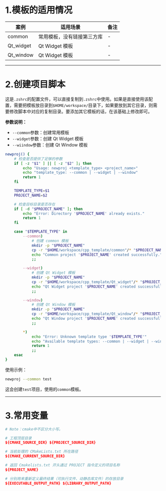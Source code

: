 # 1.模板的适用情况

| 案例 | 适用场景 | 备注 |
| ---------------- | ------------------------------------------------------------ | ---------------------------------------------------- |
| common | 常用模板，没有链接第三方库 | - |
| Qt_widget | Qt Widget 模板 | - |
| Qt_window | Qt Widget 模板 | - |

---

# 2.创建项目脚本

这是`.zshrc`的配置文件，可以直接复制到`.zshrc`中使用。如果是直接使用该配置，需要把模板放目录到`$HOME/workspace/`目录下，如果要放到其它目录，则需要修改脚本中对应的复制目录。要添加其它模板的话，在该基础上修改即可。

**参数说明：**
- `--common`参数：创建常用模板
- `--widget`参数：创建 Qt Widget 模板
- `--wiindow`参数：创建 Qt Window 模板

```bash
newproj() {
    # 检查是否提供了足够的参数
    if [ -z "$1" ] || [ -z "$2" ]; then
        echo "Usage: newproj <template_type> <project_name>"
        echo "template_type: --common | --widget | --window"
        return 1
    fi

    TEMPLATE_TYPE=$1
    PROJECT_NAME=$2

    # 检查目标目录是否存在
    if [ -d "$PROJECT_NAME" ]; then
        echo "Error: Directory '$PROJECT_NAME' already exists."
        return 1
    fi

    case "$TEMPLATE_TYPE" in
        --common)
            # 创建 common 模板
            mkdir -p "$PROJECT_NAME"
            cp -r "$HOME/workspace/cpp_template/common"/* "$PROJECT_NAME"/
            echo "Common project '$PROJECT_NAME' created successfully."
            ;;

        --widget)
            # 创建 Qt Widget 模板
            mkdir -p "$PROJECT_NAME"
            cp -r "$HOME/workspace/cpp_template/Qt_widget"/* "$PROJECT_NAME"/
            echo "Qt Widget project '$PROJECT_NAME' created successfully."
            ;;

        --window)
            # 创建 Qt Window 模板
            mkdir -p "$PROJECT_NAME"
            cp -r "$HOME/workspace/cpp_template/Qt_window"/* "$PROJECT_NAME"/
            echo "Qt Window project '$PROJECT_NAME' created successfully."
            ;;

        *)
            echo "Error: Unknown template type '$TEMPLATE_TYPE'"
            echo "Available template types: --common | --widget | --window"
            return 1
            ;;
    esac
}
```

使用示例：
```bash
newproj --common test
```
这会创建`test`项目，使用的`common`模板。

---

# 3.常用变量

```cmake
# Note：cmake中不区分大小写。

# 工程顶层目录
${CMAKE_SOURCE_DIR} ${PROJECT_SOURCE_DIR}

# 当前处理的 CMakeLists.txt 所在路径
${CMAKE_CURRENT_SOURCE_DIR}

# 返回 Cmakelists.txt 开头通过 PROJECT 指令定义的项目名称
${PROJECT_NAME}

# 分别用来重新定义最终结果（可执行文件、动静态库文件）的存放目录
${EXECUTABLE_OUTPUT_PATH} ${LIBRARY_OUTPUT_PATH}
```